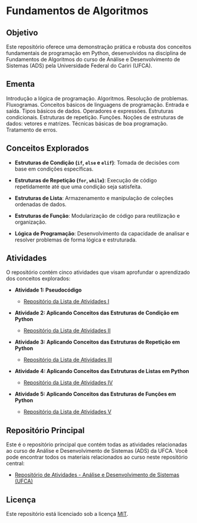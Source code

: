 # Fundamentos de Algoritmos

## Objetivo
Este repositório oferece uma demonstração prática e robusta dos conceitos fundamentais de programação em Python, desenvolvidos na disciplina de Fundamentos de Algoritmos do curso de Análise e Desenvolvimento de Sistemas (ADS) pela Universidade Federal do Cariri (UFCA).

## Ementa
Introdução a lógica de programação. Algoritmos. Resolução de problemas. Fluxogramas. Conceitos básicos de linguagens de programação. Entrada e saída. Tipos básicos de dados. Operadores e expressões. Estruturas condicionais. Estruturas de repetição. Funções. Noções de estruturas de dados: vetores e matrizes. Técnicas básicas de boa programação. Tratamento de erros.

## Conceitos Explorados
* **Estruturas de Condição (`if`, `else` e `elif`)**: Tomada de decisões com base em condições específicas.

* **Estruturas de Repetição (`for`, `while`)**: Execução de código repetidamente até que uma condição seja satisfeita.

* **Estruturas de Lista**: Armazenamento e manipulação de coleções ordenadas de dados.

* **Estruturas de Função**: Modularização de código para reutilização e organização.

* **Lógica de Programação**: Desenvolvimento da capacidade de analisar e resolver problemas de forma lógica e estruturada.

## Atividades

O repositório contém cinco atividades que visam aprofundar o aprendizado dos conceitos explorados:

* **Atividade 1: Pseudocódigo**
   - [Repositório da Lista de Atividades I](https://github.com/devitruvius/FA-pseudocode-activities)

* **Atividade 2: Aplicando Conceitos das Estruturas de Condição em Python**
   - [Repositório da Lista de Atividades II](https://github.com/devitruvius/FA-python-conditional-statement)

* **Atividade 3: Aplicando Conceitos das Estruturas de Repetição em Python**
   - [Repositório da Lista de Atividades III](https://github.com/devitruvius/FA-python-loop-statement)

* **Atividade 4: Aplicando Conceitos das Estruturas de Listas em Python**
   - [Repositório da Lista de Atividades IV](https://github.com/devitruvius/FA-python-lists)

* **Atividade 5: Aplicando Conceitos das Estruturas de Funções em Python**
   - [Repositório da Lista de Atividades V](https://github.com/devitruvius/FA-python-functions)

## Repositório Principal

Este é o repositório principal que contém todas as atividades relacionadas ao curso de Análise e Desenvolvimento de Sistemas (ADS) da UFCA. Você pode encontrar todos os materiais relacionados ao curso neste repositório central:
* [Repositório de Atividades - Análise e Desenvolvimento de Sistemas (UFCA)](https://github.com/devitruvius/college-repository)

 
## Licença

Este repositório está licenciado sob a licença [MIT](https://choosealicense.com/licenses/mit/).
